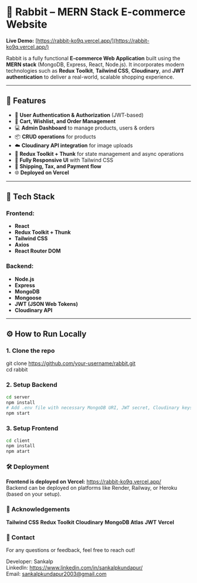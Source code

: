 # 🐇 Rabbit – MERN Stack E-commerce Website

**Live Demo:** [https://rabbit-ko9q.vercel.app/](https://rabbit-ko9q.vercel.app/)

Rabbit is a fully functional **E-commerce Web Application** built using the **MERN stack** (MongoDB, Express, React, Node.js). It incorporates modern technologies such as **Redux Toolkit**, **Tailwind CSS**, **Cloudinary**, and **JWT authentication** to deliver a real-world, scalable shopping experience.

---

## 🚀 Features

- 🔐 **User Authentication & Authorization** (JWT-based)
- 🛒 **Cart, Wishlist, and Order Management**
- 💻 **Admin Dashboard** to manage products, users & orders
- 📦 **CRUD operations** for products
- ☁️ **Cloudinary API integration** for image uploads
- 🔄 **Redux Toolkit + Thunk** for state management and async operations
- 📱 **Fully Responsive UI** with Tailwind CSS
- 🚚 **Shipping, Tax, and Payment flow**
- 🌐 **Deployed on Vercel**

---

## 🧰 Tech Stack

### Frontend:
- **React**
- **Redux Toolkit + Thunk**
- **Tailwind CSS**
- **Axios**
- **React Router DOM**

### Backend:
- **Node.js**
- **Express**
- **MongoDB**
- **Mongoose**
- **JWT (JSON Web Tokens)**
- **Cloudinary API**

---

## ⚙️ How to Run Locally

### 1. Clone the repo
git clone https://github.com/your-username/rabbit.git<br/>
cd rabbit

### 2. Setup Backend
```bash
cd server
npm install
# Add .env file with necessary MongoDB URI, JWT secret, Cloudinary keys, etc.
npm start
```

### 3. Setup Frontend
```bash
cd client
npm install
npm atart
```

### 🛠️ Deployment
**Frontend is deployed on Vercel:**
https://rabbit-ko9q.vercel.app/<br/>
Backend can be deployed on platforms like Render, Railway, or Heroku (based on your setup).

### 🙌 Acknowledgements
**Tailwind CSS**
**Redux Toolkit**
**Cloudinary**
**MongoDB Atlas**
**JWT**
**Vercel**

### 📧 Contact
For any questions or feedback, feel free to reach out!

Developer: Sankalp<br/>
LinkedIn: https://www.linkedin.com/in/sankalpkundapur/<br/>
Email: sankalpkundapur2003@gmail.com

